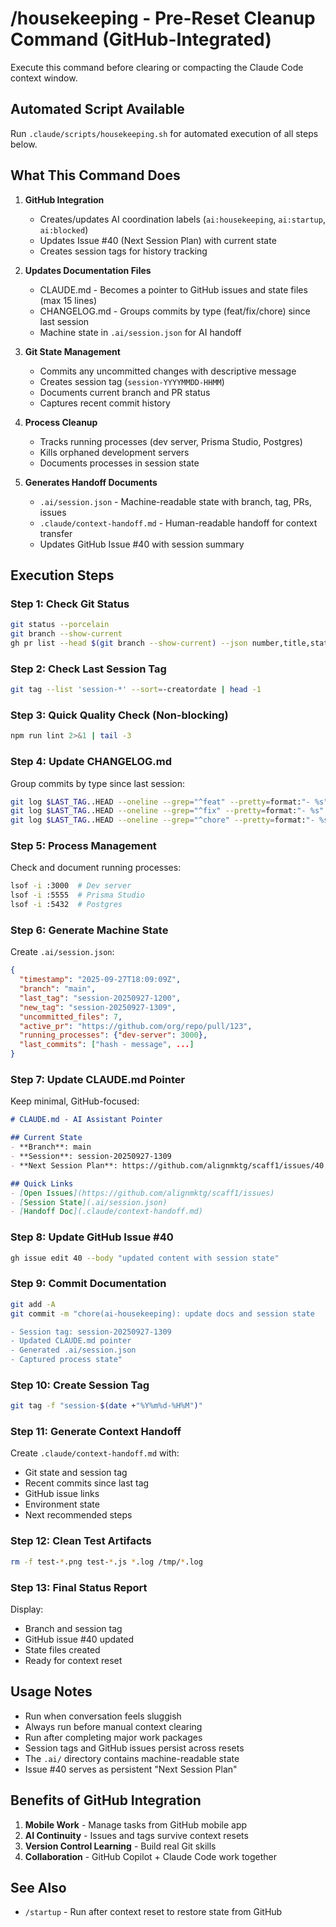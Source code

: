 # /housekeeping - Pre-Reset Cleanup Command (GitHub-Integrated)

Execute this command before clearing or compacting the Claude Code context window.

## Automated Script Available
Run `.claude/scripts/housekeeping.sh` for automated execution of all steps below.

## What This Command Does

1. **GitHub Integration**
   - Creates/updates AI coordination labels (`ai:housekeeping`, `ai:startup`, `ai:blocked`)
   - Updates Issue #40 (Next Session Plan) with current state
   - Creates session tags for history tracking

2. **Updates Documentation Files**
   - CLAUDE.md - Becomes a pointer to GitHub issues and state files (max 15 lines)
   - CHANGELOG.md - Groups commits by type (feat/fix/chore) since last session
   - Machine state in `.ai/session.json` for AI handoff

3. **Git State Management**
   - Commits any uncommitted changes with descriptive message
   - Creates session tag (`session-YYYYMMDD-HHMM`)
   - Documents current branch and PR status
   - Captures recent commit history

4. **Process Cleanup**
   - Tracks running processes (dev server, Prisma Studio, Postgres)
   - Kills orphaned development servers
   - Documents processes in session state

5. **Generates Handoff Documents**
   - `.ai/session.json` - Machine-readable state with branch, tag, PRs, issues
   - `.claude/context-handoff.md` - Human-readable handoff for context transfer
   - Updates GitHub Issue #40 with session summary

## Execution Steps

### Step 1: Check Git Status
```bash
git status --porcelain
git branch --show-current
gh pr list --head $(git branch --show-current) --json number,title,state,url
```

### Step 2: Check Last Session Tag
```bash
git tag --list 'session-*' --sort=-creatordate | head -1
```

### Step 3: Quick Quality Check (Non-blocking)
```bash
npm run lint 2>&1 | tail -3
```

### Step 4: Update CHANGELOG.md
Group commits by type since last session:
```bash
git log $LAST_TAG..HEAD --oneline --grep="^feat" --pretty=format:"- %s"
git log $LAST_TAG..HEAD --oneline --grep="^fix" --pretty=format:"- %s"
git log $LAST_TAG..HEAD --oneline --grep="^chore" --pretty=format:"- %s"
```

### Step 5: Process Management
Check and document running processes:
```bash
lsof -i :3000  # Dev server
lsof -i :5555  # Prisma Studio
lsof -i :5432  # Postgres
```

### Step 6: Generate Machine State
Create `.ai/session.json`:
```json
{
  "timestamp": "2025-09-27T18:09:09Z",
  "branch": "main",
  "last_tag": "session-20250927-1200",
  "new_tag": "session-20250927-1309",
  "uncommitted_files": 7,
  "active_pr": "https://github.com/org/repo/pull/123",
  "running_processes": {"dev-server": 3000},
  "last_commits": ["hash - message", ...]
}
```

### Step 7: Update CLAUDE.md Pointer
Keep minimal, GitHub-focused:
```markdown
# CLAUDE.md - AI Assistant Pointer

## Current State
- **Branch**: main
- **Session**: session-20250927-1309
- **Next Session Plan**: https://github.com/alignmktg/scaff1/issues/40

## Quick Links
- [Open Issues](https://github.com/alignmktg/scaff1/issues)
- [Session State](.ai/session.json)
- [Handoff Doc](.claude/context-handoff.md)
```

### Step 8: Update GitHub Issue #40
```bash
gh issue edit 40 --body "updated content with session state"
```

### Step 9: Commit Documentation
```bash
git add -A
git commit -m "chore(ai-housekeeping): update docs and session state

- Session tag: session-20250927-1309
- Updated CLAUDE.md pointer
- Generated .ai/session.json
- Captured process state"
```

### Step 10: Create Session Tag
```bash
git tag -f "session-$(date +"%Y%m%d-%H%M")"
```

### Step 11: Generate Context Handoff
Create `.claude/context-handoff.md` with:
- Git state and session tag
- Recent commits since last tag
- GitHub issue links
- Environment state
- Next recommended steps

### Step 12: Clean Test Artifacts
```bash
rm -f test-*.png test-*.js *.log /tmp/*.log
```

### Step 13: Final Status Report
Display:
- Branch and session tag
- GitHub issue #40 updated
- State files created
- Ready for context reset

## Usage Notes

- Run when conversation feels sluggish
- Always run before manual context clearing
- Run after completing major work packages
- Session tags and GitHub issues persist across resets
- The `.ai/` directory contains machine-readable state
- Issue #40 serves as persistent "Next Session Plan"

## Benefits of GitHub Integration

1. **Mobile Work** - Manage tasks from GitHub mobile app
2. **AI Continuity** - Issues and tags survive context resets
3. **Version Control Learning** - Build real Git skills
4. **Collaboration** - GitHub Copilot + Claude Code work together

## See Also
- `/startup` - Run after context reset to restore state from GitHub